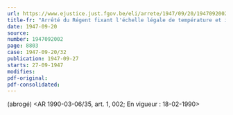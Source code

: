 ```yaml
---
url: https://www.ejustice.just.fgov.be/eli/arrete/1947/09/20/1947092002/justel
title-fr: "Arrêté du Régent fixant l'échelle légale de température et instaurant la vérification obligatoire des thermomètres médicaux. Voir modification(s)"
date: 1947-09-20
source:
number: 1947092002
page: 8803
case: 1947-09-20/32
publication: 1947-09-27
starts: 27-09-1947
modifies:
pdf-original:
pdf-consolidated:
---
```


(abrogé) <AR 1990-03-06/35, art. 1, 002;  En vigueur :  18-02-1990>

